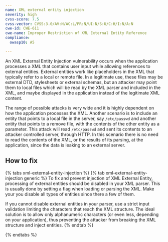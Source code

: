 ```yaml
---
name: XML external entity injection
severity: high
cvss-score: 7.5
cvss-vector: CVSS:3.0/AV:N/AC:L/PR:N/UI:N/S:U/C:H/I:N/A:N
cwe-id: CWE-611
cwe-name: Improper Restriction of XML External Entity Reference
compliance:
  owasp10: A5

---            
```


An XML External Entity Injection vulnerability occurs when the application processes a XML that contains user input while allowing references to external entities. External entities work like placeholders in the XML that typically refer to a local or remote file. In a legitimate use, these files may be external DTD, stylesheets or external schemas, but an attacker may point them to local files which will be read by the XML parser and included in the XML, and maybe displayed in the application instead of the legitimate XML content.

The range of possible attacks is very wide and it is highly dependent on how the application processes the XML. Another scenario is to include an entity that points to a local file in the server, say `/etc/passwd` and another entity that points to a remove file, with the contents of the other entity as a parameter. This attack will read `/etc/passwd` and sent its contents to an attacker controlled server, through HTTP. 
In this scenario there is no need to read the contents of the XML, or the results of its parsing, at the application, since the data is leaking to an external server.

## How to fix

{% tabs xml-external-entity-injection %}
{% tab xml-external-entity-injection generic %}
To fix and prevent injection of XML External Entity, processing of external entities should be disabled in your XML parser. This is usually done by setting a flag when loading or parsing the XML. Make your you disable all types of entities since there a few of them.

If you cannot disable external entities in your parser, use a strict input validation limiting the characters that reach the XML structure. The ideal solution is to allow only alphanumeric characters (or even less, depending on your application), thus preventing the attacker from breaking the XML structure and inject entities.
{% endtab %}

{% endtabs %}

